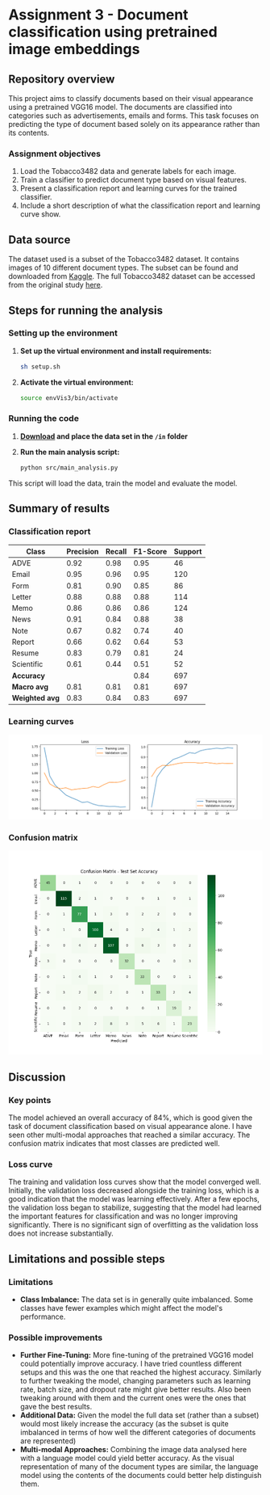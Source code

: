 # Assignment 3 - Document classification using pretrained image embeddings

## Repository overview

This project aims to classify documents based on their visual appearance using a pretrained VGG16 model. The documents are classified into categories such as advertisements, emails and forms. This task focuses on predicting the type of document based solely on its appearance rather than its contents.

### Assignment objectives
1. Load the Tobacco3482 data and generate labels for each image.
2. Train a classifier to predict document type based on visual features.
3. Present a classification report and learning curves for the trained classifier.
4. Include a short description of what the classification report and learning curve show.

## Data source

The dataset used is a subset of the Tobacco3482 dataset. It contains images of 10 different document types. The subset can be found and downloaded from [Kaggle](https://www.kaggle.com/datasets/patrickaudriaz/tobacco3482jpg?resource=download). The full Tobacco3482 dataset can be accessed from the original study [here](https://dl.acm.org/doi/abs/10.1145/1148170.1148307).


## Steps for running the analysis

### Setting up the environment
1. **Set up the virtual environment and install requirements:**
    ```bash
    sh setup.sh
    ```
2. **Activate the virtual environment:**
    ```bash
    source envVis3/bin/activate
    ```

### Running the code
1. **[Download](https://www.kaggle.com/datasets/patrickaudriaz/tobacco3482jpg?resource=download) and place the data set in the `/in` folder**

2. **Run the main analysis script:**
    ```bash
    python src/main_analysis.py
    ```
This script will load the data, train the model and evaluate the model.

## Summary of results
### Classification report

| Class        | Precision | Recall | F1-Score | Support |
|--------------|-----------|--------|----------|---------|
| ADVE         | 0.92      | 0.98   | 0.95     | 46      |
| Email        | 0.95      | 0.96   | 0.95     | 120     |
| Form         | 0.81      | 0.90   | 0.85     | 86      |
| Letter       | 0.88      | 0.88   | 0.88     | 114     |
| Memo         | 0.86      | 0.86   | 0.86     | 124     |
| News         | 0.91      | 0.84   | 0.88     | 38      |
| Note         | 0.67      | 0.82   | 0.74     | 40      |
| Report       | 0.66      | 0.62   | 0.64     | 53      |
| Resume       | 0.83      | 0.79   | 0.81     | 24      |
| Scientific   | 0.61      | 0.44   | 0.51     | 52      |
| **Accuracy** |           |        | 0.84     | 697     |
| **Macro avg**| 0.81      | 0.81   | 0.81     | 697     |
| **Weighted avg** | 0.83  | 0.84   | 0.83     | 697     |

### Learning curves
![Learning Curves](https://github.com/BayesianBoi/cds-visual/blob/main/assignments/assignment%203/out/loss_curve.png)

### Confusion matrix
![Confusion Matrix](https://github.com/BayesianBoi/cds-visual/blob/main/assignments/assignment%203/out/confusion_matrix.png)

## Discussion
### Key points
The model achieved an overall accuracy of 84%, which is good given the task of document classification based on visual appearance alone. I have seen other multi-modal approaches that reached a similar accuracy. The confusion matrix indicates that most classes are predicted well.

### Loss curve
The training and validation loss curves show that the model converged well. Initially, the validation loss decreased alongside the training loss, which is a good indication that the model was learning effectively. After a few epochs, the validation loss began to stabilize, suggesting that the model had learned the important features for classification and was no longer improving significantly. There is no significant sign of overfitting as the validation loss does not increase substantially.

## Limitations and possible steps
### Limitations 
- **Class Imbalance:** The data set is in generally quite imbalanced. Some classes have fewer examples which might affect the model's performance.

### Possible improvements
- **Further Fine-Tuning:** More fine-tuning of the pretrained VGG16 model could potentially improve accuracy. I have tried countless different setups and this was the one that reached the highest accuracy. Similarly to further tweaking the model, changing parameters such as learning rate, batch size, and dropout rate might give better results. Also been tweaking around with them and the current ones were the ones that gave the best results.
- **Additional Data:** Given the model the full data set (rather than a subset) would most likely increase the accuracy (as the subset is quite imbalanced in terms of how well the different categories of documents are represented)
- **Multi-modal Approaches:** Combining the image data analysed here with a language model could yield better accuracy. As the visual representation of many of the document types are similar, the language model using the contents of the documents could better help distinguish them.
